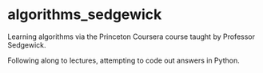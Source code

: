# algorithms_sedgewick
Learning algorithms via the Princeton Coursera course taught by Professor Sedgewick.

Following along to lectures, attempting to code out answers in Python.